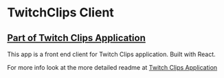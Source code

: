 # TwitchClips Client

## [Part of Twitch Clips Application](https://github.com/IvanLepi/twitchclips)

This app is a front end client for Twitch Clips application. Built with React.

For more info look at the more detailed readme at [Twitch Clips Application](https://github.com/IvanLepi/twitchclips)
